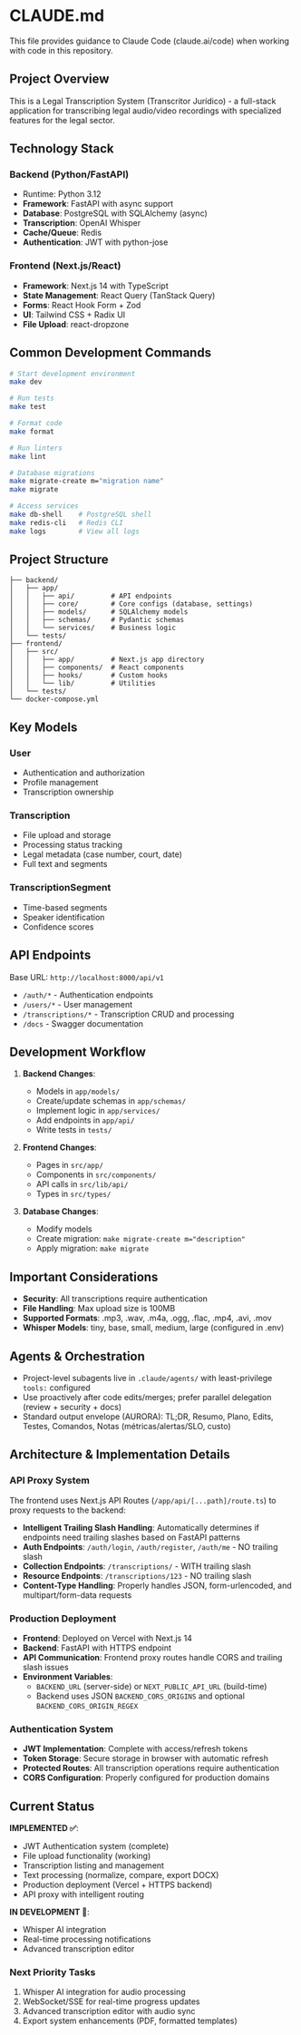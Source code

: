 # CLAUDE.md

This file provides guidance to Claude Code (claude.ai/code) when working with code in this repository.

## Project Overview

This is a Legal Transcription System (Transcritor Jurídico) - a full-stack application for transcribing legal audio/video recordings with specialized features for the legal sector.

## Technology Stack

### Backend (Python/FastAPI)
- Runtime: Python 3.12
- **Framework**: FastAPI with async support
- **Database**: PostgreSQL with SQLAlchemy (async)
- **Transcription**: OpenAI Whisper
- **Cache/Queue**: Redis
- **Authentication**: JWT with python-jose

### Frontend (Next.js/React)
- **Framework**: Next.js 14 with TypeScript
- **State Management**: React Query (TanStack Query)
- **Forms**: React Hook Form + Zod
- **UI**: Tailwind CSS + Radix UI
- **File Upload**: react-dropzone

## Common Development Commands

```bash
# Start development environment
make dev

# Run tests
make test

# Format code
make format

# Run linters
make lint

# Database migrations
make migrate-create m="migration name"
make migrate

# Access services
make db-shell    # PostgreSQL shell
make redis-cli   # Redis CLI
make logs        # View all logs
```

## Project Structure

```
├── backend/
│   ├── app/
│   │   ├── api/         # API endpoints
│   │   ├── core/        # Core configs (database, settings)
│   │   ├── models/      # SQLAlchemy models
│   │   ├── schemas/     # Pydantic schemas
│   │   └── services/    # Business logic
│   └── tests/
├── frontend/
│   ├── src/
│   │   ├── app/         # Next.js app directory
│   │   ├── components/  # React components
│   │   ├── hooks/       # Custom hooks
│   │   └── lib/         # Utilities
│   └── tests/
└── docker-compose.yml
```

## Key Models

### User
- Authentication and authorization
- Profile management
- Transcription ownership

### Transcription
- File upload and storage
- Processing status tracking
- Legal metadata (case number, court, date)
- Full text and segments

### TranscriptionSegment
- Time-based segments
- Speaker identification
- Confidence scores

## API Endpoints

Base URL: `http://localhost:8000/api/v1`

- `/auth/*` - Authentication endpoints
- `/users/*` - User management
- `/transcriptions/*` - Transcription CRUD and processing
- `/docs` - Swagger documentation

## Development Workflow

1. **Backend Changes**:
   - Models in `app/models/`
   - Create/update schemas in `app/schemas/`
   - Implement logic in `app/services/`
   - Add endpoints in `app/api/`
   - Write tests in `tests/`

2. **Frontend Changes**:
   - Pages in `src/app/`
   - Components in `src/components/`
   - API calls in `src/lib/api/`
   - Types in `src/types/`

3. **Database Changes**:
   - Modify models
   - Create migration: `make migrate-create m="description"`
   - Apply migration: `make migrate`

## Important Considerations

- **Security**: All transcriptions require authentication
- **File Handling**: Max upload size is 100MB
- **Supported Formats**: .mp3, .wav, .m4a, .ogg, .flac, .mp4, .avi, .mov
- **Whisper Models**: tiny, base, small, medium, large (configured in .env)

## Agents & Orchestration
- Project-level subagents live in `.claude/agents/` with least-privilege `tools:` configured
- Use proactively after code edits/merges; prefer parallel delegation (review + security + docs)
- Standard output envelope (AURORA): TL;DR, Resumo, Plano, Edits, Testes, Comandos, Notas (métricas/alertas/SLO, custo)

## Architecture & Implementation Details

### API Proxy System
The frontend uses Next.js API Routes (`/app/api/[...path]/route.ts`) to proxy requests to the backend:
- **Intelligent Trailing Slash Handling**: Automatically determines if endpoints need trailing slashes based on FastAPI patterns
- **Auth Endpoints**: `/auth/login`, `/auth/register`, `/auth/me` - NO trailing slash
- **Collection Endpoints**: `/transcriptions/` - WITH trailing slash
- **Resource Endpoints**: `/transcriptions/123` - NO trailing slash
- **Content-Type Handling**: Properly handles JSON, form-urlencoded, and multipart/form-data requests

### Production Deployment
- **Frontend**: Deployed on Vercel with Next.js 14
- **Backend**: FastAPI with HTTPS endpoint
- **API Communication**: Frontend proxy routes handle CORS and trailing slash issues
- **Environment Variables**: 
  - `BACKEND_URL` (server-side) or `NEXT_PUBLIC_API_URL` (build-time)
  - Backend uses JSON `BACKEND_CORS_ORIGINS` and optional `BACKEND_CORS_ORIGIN_REGEX`

### Authentication System
- **JWT Implementation**: Complete with access/refresh tokens
- **Token Storage**: Secure storage in browser with automatic refresh
- **Protected Routes**: All transcription operations require authentication
- **CORS Configuration**: Properly configured for production domains

## Current Status

**IMPLEMENTED ✅**:
- JWT Authentication system (complete)
- File upload functionality (working)
- Transcription listing and management
- Text processing (normalize, compare, export DOCX)
- Production deployment (Vercel + HTTPS backend)
- API proxy with intelligent routing

**IN DEVELOPMENT 🔄**:
- Whisper AI integration
- Real-time processing notifications
- Advanced transcription editor

### Next Priority Tasks
1. Whisper AI integration for audio processing
2. WebSocket/SSE for real-time progress updates
3. Advanced transcription editor with audio sync
4. Export system enhancements (PDF, formatted templates)